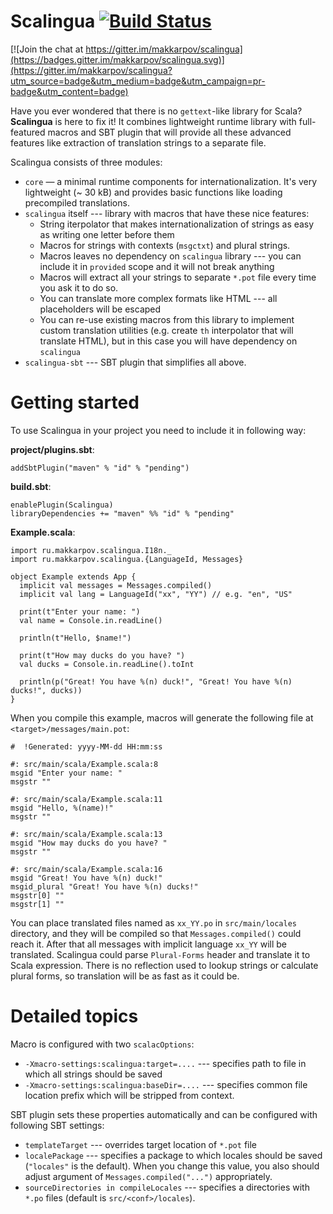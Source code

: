 Scalingua [![Build Status](https://travis-ci.org/makkarpov/scalingua.svg?branch=master)](https://travis-ci.org/makkarpov/scalingua)
=========

[![Join the chat at https://gitter.im/makkarpov/scalingua](https://badges.gitter.im/makkarpov/scalingua.svg)](https://gitter.im/makkarpov/scalingua?utm_source=badge&utm_medium=badge&utm_campaign=pr-badge&utm_content=badge)

Have you ever wondered that there is no `gettext`-like library for Scala? **Scalingua** is here to fix it! It combines
lightweight runtime library with full-featured macros and SBT plugin that will provide all these advanced features like
extraction of translation strings to a separate file.

Scalingua consists of three modules:

 * `core` — a minimal runtime components for internationalization. It's very lightweight (~ 30 kB) and provides basic
   functions like loading precompiled translations.
 * `scalingua` itself --- library with macros that have these nice features:
    * String iterpolator that makes internationalization of strings as easy as writing one letter before them
    * Macros for strings with contexts (`msgctxt`) and plural strings.
    * Macros leaves no dependency on `scalingua` library --- you can include it in `provided` scope and it will not break anything
    * Macros will extract all your strings to separate `*.pot` file every time you ask it to do so.
    * You can translate more complex formats like HTML --- all placeholders will be escaped
    * You can re-use existing macros from this library to implement custom translation utilities (e.g. create `th` interpolator that will translate HTML), but in this case you will have dependency on `scalingua`
  * `scalingua-sbt` --- SBT plugin that simplifies all above.

Getting started
===============

To use Scalingua in your project you need to include it in following way:

**project/plugins.sbt**:
    
    addSbtPlugin("maven" % "id" % "pending")

**build.sbt**:

    enablePlugin(Scalingua)
    libraryDependencies += "maven" %% "id" % "pending"

**Example.scala**:

    import ru.makkarpov.scalingua.I18n._
    import ru.makkarpov.scalingua.{LanguageId, Messages}
    
    object Example extends App {
      implicit val messages = Messages.compiled()
      implicit val lang = LanguageId("xx", "YY") // e.g. "en", "US"
      
      print(t"Enter your name: ")
      val name = Console.in.readLine()
      
      println(t"Hello, $name!")
      
      print(t"How may ducks do you have? ")
      val ducks = Console.in.readLine().toInt
      
      println(p("Great! You have %(n) duck!", "Great! You have %(n) ducks!", ducks))
    }

When you compile this example, macros will generate the following file at `<target>/messages/main.pot`:

    #  !Generated: yyyy-MM-dd HH:mm:ss
    
    #: src/main/scala/Example.scala:8
    msgid "Enter your name: "
    msgstr ""
    
    #: src/main/scala/Example.scala:11
    msgid "Hello, %(name)!"
    msgstr ""
    
    #: src/main/scala/Example.scala:13
    msgid "How may ducks do you have? "
    msgstr ""
    
    #: src/main/scala/Example.scala:16
    msgid "Great! You have %(n) duck!"
    msgid_plural "Great! You have %(n) ducks!"
    msgstr[0] ""
    msgstr[1] ""

You can place translated files named as `xx_YY.po` in `src/main/locales` directory, and they will be compiled so that `Messages.compiled()` could reach it. After that all messages with implicit language `xx_YY` will be translated. Scalingua could parse `Plural-Forms` header and translate it to Scala expression. There is no reflection used to lookup strings or calculate plural forms, so translation will be as fast as it could be.

Detailed topics
===============

Macro is configured with two `scalacOptions`:
 * `-Xmacro-settings:scalingua:target=....` --- specifies path to file in which all strings should be saved
 * `-Xmacro-settings:scalingua:baseDir=....` --- specifies common file location prefix which will be stripped from context.

SBT plugin sets these properties automatically and can be configured with following SBT settings:
 * `templateTarget` --- overrides target location of `*.pot` file
 * `localePackage` --- specifies a package to which locales should be saved (`"locales"` is the default). When you change this value, you also should adjust argument of `Messages.compiled("...")` appropriately.
 * `sourceDirectories in compileLocales` --- specifies a directories with `*.po` files (default is `src/<conf>/locales`).

